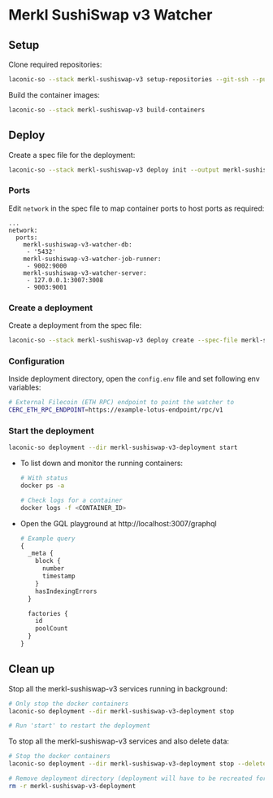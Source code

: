 # Merkl SushiSwap v3 Watcher

## Setup

Clone required repositories:

```bash
laconic-so --stack merkl-sushiswap-v3 setup-repositories --git-ssh --pull
```

Build the container images:

```bash
laconic-so --stack merkl-sushiswap-v3 build-containers
```

## Deploy

Create a spec file for the deployment:

```bash
laconic-so --stack merkl-sushiswap-v3 deploy init --output merkl-sushiswap-v3-spec.yml
```

### Ports

Edit `network` in the spec file to map container ports to host ports as required:

```
...
network:
  ports:
    merkl-sushiswap-v3-watcher-db:
     - '5432'
    merkl-sushiswap-v3-watcher-job-runner:
     - 9002:9000
    merkl-sushiswap-v3-watcher-server:
     - 127.0.0.1:3007:3008
     - 9003:9001
```

### Create a deployment

Create a deployment from the spec file:

```bash
laconic-so --stack merkl-sushiswap-v3 deploy create --spec-file merkl-sushiswap-v3-spec.yml --deployment-dir merkl-sushiswap-v3-deployment
```

### Configuration

Inside deployment directory, open the `config.env` file  and set following env variables:

```bash
# External Filecoin (ETH RPC) endpoint to point the watcher to
CERC_ETH_RPC_ENDPOINT=https://example-lotus-endpoint/rpc/v1
```

### Start the deployment

```bash
laconic-so deployment --dir merkl-sushiswap-v3-deployment start
```

* To list down and monitor the running containers:

  ```bash
  # With status
  docker ps -a

  # Check logs for a container
  docker logs -f <CONTAINER_ID>
  ```

* Open the GQL playground at http://localhost:3007/graphql

  ```graphql
  # Example query
  {
    _meta {
      block {
        number
        timestamp
      }
      hasIndexingErrors
    }

    factories {
      id
      poolCount
    }
  }
  ```

## Clean up

Stop all the merkl-sushiswap-v3 services running in background:

```bash
# Only stop the docker containers
laconic-so deployment --dir merkl-sushiswap-v3-deployment stop

# Run 'start' to restart the deployment
```

To stop all the merkl-sushiswap-v3 services and also delete data:

```bash
# Stop the docker containers
laconic-so deployment --dir merkl-sushiswap-v3-deployment stop --delete-volumes

# Remove deployment directory (deployment will have to be recreated for a re-run)
rm -r merkl-sushiswap-v3-deployment
```
